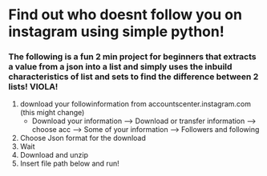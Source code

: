 # Find out who doesnt follow you on instagram using simple python! 

### The following is a fun 2 min project for beginners that extracts a value from a json into a list and simply uses the inbuild characteristics of list and sets to find the difference between 2 lists! VIOLA!


1. download your followinformation from accountscenter.instagram.com (this might change)
    - Download your information --> Download or transfer information --> choose acc --> Some of your information --> Followers and following
2. Choose Json format for the download
3. Wait 
4. Download and unzip
5. Insert file path below and run! 